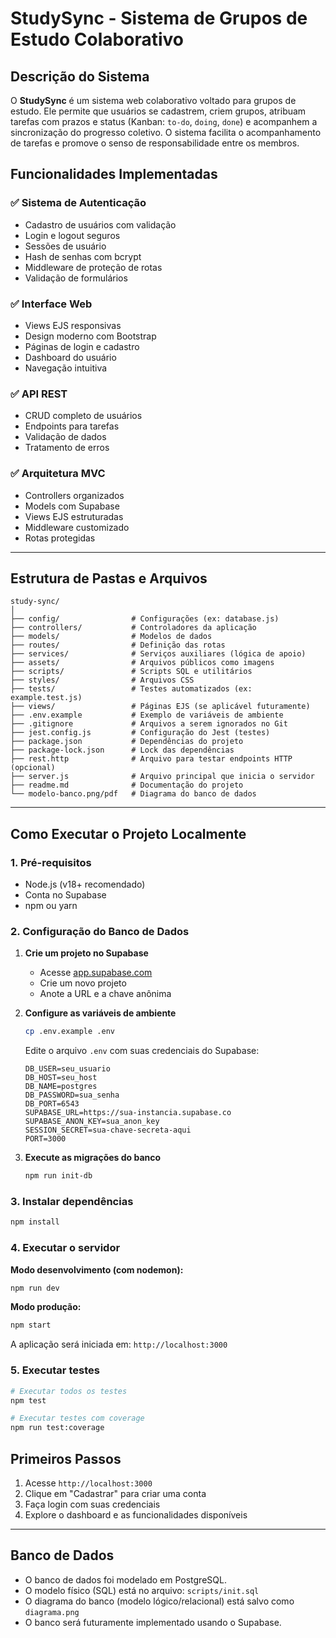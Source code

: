 # StudySync - Sistema de Grupos de Estudo Colaborativo

## Descrição do Sistema

O **StudySync** é um sistema web colaborativo voltado para grupos de estudo. Ele permite que usuários se cadastrem, criem grupos, atribuam tarefas com prazos e status (Kanban: `to-do`, `doing`, `done`) e acompanhem a sincronização do progresso coletivo. O sistema facilita o acompanhamento de tarefas e promove o senso de responsabilidade entre os membros.

## Funcionalidades Implementadas

### ✅ Sistema de Autenticação
- Cadastro de usuários com validação
- Login e logout seguros
- Sessões de usuário
- Hash de senhas com bcrypt
- Middleware de proteção de rotas
- Validação de formulários

### ✅ Interface Web
- Views EJS responsivas
- Design moderno com Bootstrap
- Páginas de login e cadastro
- Dashboard do usuário
- Navegação intuitiva

### ✅ API REST
- CRUD completo de usuários
- Endpoints para tarefas
- Validação de dados
- Tratamento de erros

### ✅ Arquitetura MVC
- Controllers organizados
- Models com Supabase
- Views EJS estruturadas
- Middleware customizado
- Rotas protegidas

---

## Estrutura de Pastas e Arquivos

```
study-sync/
│
├── config/                # Configurações (ex: database.js)
├── controllers/           # Controladores da aplicação
├── models/                # Modelos de dados
├── routes/                # Definição das rotas
├── services/              # Serviços auxiliares (lógica de apoio)
├── assets/                # Arquivos públicos como imagens
├── scripts/               # Scripts SQL e utilitários
├── styles/                # Arquivos CSS
├── tests/                 # Testes automatizados (ex: example.test.js)
├── views/                 # Páginas EJS (se aplicável futuramente)
├── .env.example           # Exemplo de variáveis de ambiente
├── .gitignore             # Arquivos a serem ignorados no Git
├── jest.config.js         # Configuração do Jest (testes)
├── package.json           # Dependências do projeto
├── package-lock.json      # Lock das dependências
├── rest.http              # Arquivo para testar endpoints HTTP (opcional)
├── server.js              # Arquivo principal que inicia o servidor
├── readme.md              # Documentação do projeto
└── modelo-banco.png/pdf   # Diagrama do banco de dados
```

---

## Como Executar o Projeto Localmente

### 1. Pré-requisitos
- Node.js (v18+ recomendado)
- Conta no Supabase
- npm ou yarn

### 2. Configuração do Banco de Dados

1. **Crie um projeto no Supabase**
   - Acesse [app.supabase.com](https://app.supabase.com)
   - Crie um novo projeto
   - Anote a URL e a chave anônima

2. **Configure as variáveis de ambiente**
   ```bash
   cp .env.example .env
   ```

   Edite o arquivo `.env` com suas credenciais do Supabase:
   ```env
   DB_USER=seu_usuario
   DB_HOST=seu_host
   DB_NAME=postgres
   DB_PASSWORD=sua_senha
   DB_PORT=6543
   SUPABASE_URL=https://sua-instancia.supabase.co
   SUPABASE_ANON_KEY=sua_anon_key
   SESSION_SECRET=sua-chave-secreta-aqui
   PORT=3000
   ```

3. **Execute as migrações do banco**
   ```bash
   npm run init-db
   ```

### 3. Instalar dependências

```bash
npm install
```

### 4. Executar o servidor

**Modo desenvolvimento (com nodemon):**
```bash
npm run dev
```

**Modo produção:**
```bash
npm start
```

A aplicação será iniciada em: `http://localhost:3000`

### 5. Executar testes

```bash
# Executar todos os testes
npm test

# Executar testes com coverage
npm run test:coverage
```

## Primeiros Passos

1. Acesse `http://localhost:3000`
2. Clique em "Cadastrar" para criar uma conta
3. Faça login com suas credenciais
4. Explore o dashboard e as funcionalidades disponíveis

---

## Banco de Dados

* O banco de dados foi modelado em PostgreSQL.
* O modelo físico (SQL) está no arquivo: `scripts/init.sql`
* O diagrama do banco (modelo lógico/relacional) está salvo como `diagrama.png`
* O banco será futuramente implementado usando o Supabase.
